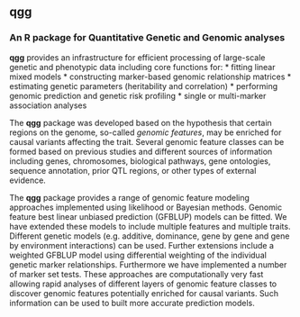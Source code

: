
<!-- README.md is generated from README.Rmd. Please edit that file -->
**qgg**
-------

### An R package for Quantitative Genetic and Genomic analyses

**qgg** provides an infrastructure for efficient processing of large-scale genetic and phenotypic data including core functions for: \* fitting linear mixed models \* constructing marker-based genomic relationship matrices \* estimating genetic parameters (heritability and correlation) \* performing genomic prediction and genetic risk profiling \* single or multi-marker association analyses

The **qgg** package was developed based on the hypothesis that certain regions on the genome, so-called *genomic features*, may be enriched for causal variants affecting the trait. Several genomic feature classes can be formed based on previous studies and different sources of information including genes, chromosomes, biological pathways, gene ontologies, sequence annotation, prior QTL regions, or other types of external evidence.

The **qgg** package provides a range of genomic feature modeling approaches implemented using likelihood or Bayesian methods. Genomic feature best linear unbiased prediction (GFBLUP) models can be fitted. We have extended these models to include multiple features and multiple traits. Different genetic models (e.g. additive, dominance, gene by gene and gene by environment interactions) can be used. Further extensions include a weighted GFBLUP model using differential weighting of the individual genetic marker relationships. Furthermore we have implemented a number of marker set tests. These approaches are computationally very fast allowing rapid analyses of different layers of genomic feature classes to discover genomic features potentially enriched for causal variants. Such information can be used to built more accurate prediction models.
